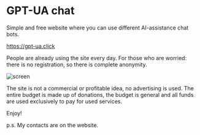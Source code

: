 # GPT-UA chat
Simple and free website where you can use different AI-assistance chat bots.

https://gpt-ua.click

People are already using the site every day. For those who are worried: there is no registration, so there is complete anonymity.

![screen](https://user-images.githubusercontent.com/7527778/236567841-457d592c-7a13-4d8b-92e0-0ae5f9708e8a.png)

The site is not a commercial or profitable idea, no advertising is used. The entire budget is made up of donations, the budget is general and all funds are used exclusively to pay for used services.

Enjoy!

p.s. My contacts are on the website.
